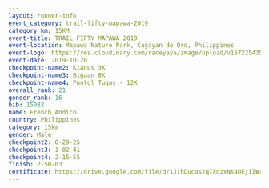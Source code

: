 ```yaml
---
layout: runner-info 
event_category: trail-fifty-mapawa-2019 
category_km: 15KM 
event-title: TRAIL FIFTY MAPAWA 2019  
event-location: Mapawa Nature Park, Cagayan de Oro, Philippines 
event-logo: https://res.cloudinary.com/raceyaya/image/upload/v1572254355/logo/trail-fifty-mapawa_fizjmb.jpg 
event-date: 2019-10-20 
checkpoint-name2: Kianus 3K 
checkpoint-name3: Bigaan 8K 
checkpoint-name4: Puntol Tugas - 12K 
overall_rank: 21
gender_rank: 16
bib: 15082
name: French Andico
country: Philippines
category: 15km
gender: Male
checkpoint2: 0-29-25
checkpoint3: 1-02-41
checkpoint4: 2-15-55
finish: 2-50-03
certificate: https://drive.google.com/file/d/1JihDucas2qIXdzxNs40EjiIWr9Bjznw6/view?usp=sharing
---
```

